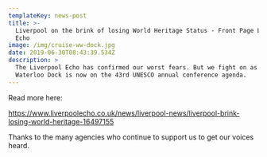 ```yaml
---
templateKey: news-post
title: >-
  Liverpool on the brink of losing World Heritage Status - Front Page Liverpool
  Echo
image: /img/cruise-ww-dock.jpg
date: 2019-06-30T08:43:39.534Z
description: >
  The Liverpool Echo has confirmed our worst fears. But we fight on as West
  Waterloo Dock is now on the 43rd UNESCO annual conference agenda.
---
```

Read more here:

[https://www.liverpoolecho.co.uk/news/liverpool-news/liverpool-brink-losing-world-heritage-16497155 ](https://www.liverpoolecho.co.uk/news/liverpool-news/liverpool-brink-losing-world-heritage-16497155)

Thanks to the many agencies who continue to support us to  get our voices heard.
